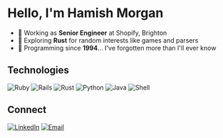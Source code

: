 # Hello, I'm Hamish Morgan

* 🏢 Working as **Senior Engineer** at Shopify, Brighton
* 🧮 Exploring **Rust** for random interests like games and parsers  
* 🌱 Programming since **1994**... I've forgotten more than I'll ever know

## Technologies

![Ruby](https://img.shields.io/badge/-Ruby-000?&logo=ruby)
![Rails](https://img.shields.io/badge/-Rails-000?&logo=ruby-on-rails)
![Rust](https://img.shields.io/badge/-Rust-000?&logo=rust)
![Python](https://img.shields.io/badge/-Python-000?&logo=python)
![Java](https://img.shields.io/badge/-Java-000?&logo=openjdk)
![Shell](https://img.shields.io/badge/-Shell-000?&logo=gnu-bash)

## Connect

[![LinkedIn](https://img.shields.io/badge/-LinkedIn-000?&logo=linkedin)](https://www.linkedin.com/in/hamish/)
[![Email](https://img.shields.io/badge/-Email-000?&logo=gmail)](mailto:hamish.morgan@gmail.com)
